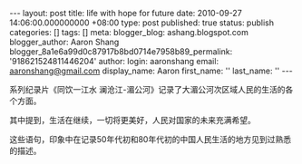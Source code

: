 --- layout: post title: life with hope for future date: 2010-09-27 14:06:00.000000000 +08:00 type: post published: true status: publish categories: \[\] tags: \[\] meta: blogger\_blog: ashang.blogspot.com blogger\_author: Aaron Shang blogger\_8a1e6a99d0c87917b8bd0714e7958b89\_permalink: '918621524811446204' author: login: aaronshang email: aaronshang@gmail.com display\_name: Aaron first\_name: '' last\_name: '' ---

系列纪录片《同饮一江水 澜沧江-湄公河》记录了大湄公河次区域人民的生活的各个方面。

其中提到，生活在继续，一切将更美好，人民对国家的未来充满希望。

这些语句，印象中在记录50年代初和80年代初的中国人民生活的地方见到过熟悉的描述。

<img src="%7B%7B%20site.baseurl%20%7D%7D/assets/" width="1" height="1" />

